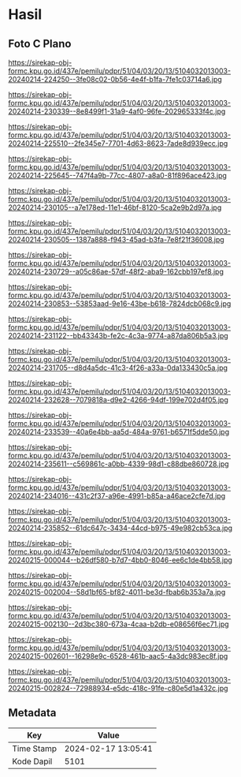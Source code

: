 # Hasil

## Foto C Plano

https://sirekap-obj-formc.kpu.go.id/437e/pemilu/pdpr/51/04/03/20/13/5104032013003-20240214-224250--3fe08c02-0b56-4e4f-b1fa-7fe1c03714a6.jpg

https://sirekap-obj-formc.kpu.go.id/437e/pemilu/pdpr/51/04/03/20/13/5104032013003-20240214-230339--8e8499f1-31a9-4af0-96fe-202965333f4c.jpg

https://sirekap-obj-formc.kpu.go.id/437e/pemilu/pdpr/51/04/03/20/13/5104032013003-20240214-225510--2fe345e7-7701-4d63-8623-7ade8d939ecc.jpg

https://sirekap-obj-formc.kpu.go.id/437e/pemilu/pdpr/51/04/03/20/13/5104032013003-20240214-225645--747f4a9b-77cc-4807-a8a0-81f896ace423.jpg

https://sirekap-obj-formc.kpu.go.id/437e/pemilu/pdpr/51/04/03/20/13/5104032013003-20240214-230105--a7e178ed-11e1-46bf-8120-5ca2e9b2d97a.jpg

https://sirekap-obj-formc.kpu.go.id/437e/pemilu/pdpr/51/04/03/20/13/5104032013003-20240214-230505--1387a888-f943-45ad-b3fa-7e8f21f36008.jpg

https://sirekap-obj-formc.kpu.go.id/437e/pemilu/pdpr/51/04/03/20/13/5104032013003-20240214-230729--a05c86ae-57df-48f2-aba9-162cbb197ef8.jpg

https://sirekap-obj-formc.kpu.go.id/437e/pemilu/pdpr/51/04/03/20/13/5104032013003-20240214-230853--53853aad-9e16-43be-b618-7824dcb068c9.jpg

https://sirekap-obj-formc.kpu.go.id/437e/pemilu/pdpr/51/04/03/20/13/5104032013003-20240214-231122--bb43343b-fe2c-4c3a-9774-a87da806b5a3.jpg

https://sirekap-obj-formc.kpu.go.id/437e/pemilu/pdpr/51/04/03/20/13/5104032013003-20240214-231705--d8d4a5dc-41c3-4f26-a33a-0da133430c5a.jpg

https://sirekap-obj-formc.kpu.go.id/437e/pemilu/pdpr/51/04/03/20/13/5104032013003-20240214-232628--7079818a-d9e2-4266-94df-199e702d4f05.jpg

https://sirekap-obj-formc.kpu.go.id/437e/pemilu/pdpr/51/04/03/20/13/5104032013003-20240214-233539--40a6e4bb-aa5d-484a-9761-b6571f5dde50.jpg

https://sirekap-obj-formc.kpu.go.id/437e/pemilu/pdpr/51/04/03/20/13/5104032013003-20240214-235611--c569861c-a0bb-4339-98d1-c88dbe860728.jpg

https://sirekap-obj-formc.kpu.go.id/437e/pemilu/pdpr/51/04/03/20/13/5104032013003-20240214-234016--431c2f37-a96e-4991-b85a-a46ace2cfe7d.jpg

https://sirekap-obj-formc.kpu.go.id/437e/pemilu/pdpr/51/04/03/20/13/5104032013003-20240214-235852--61dc647c-3434-44cd-b975-49e982cb53ca.jpg

https://sirekap-obj-formc.kpu.go.id/437e/pemilu/pdpr/51/04/03/20/13/5104032013003-20240215-000044--b26df580-b7d7-4bb0-8046-ee6c1de4bb58.jpg

https://sirekap-obj-formc.kpu.go.id/437e/pemilu/pdpr/51/04/03/20/13/5104032013003-20240215-002004--58d1bf65-bf82-4011-be3d-fbab6b353a7a.jpg

https://sirekap-obj-formc.kpu.go.id/437e/pemilu/pdpr/51/04/03/20/13/5104032013003-20240215-002130--2d3bc380-673a-4caa-b2db-e08656f6ec71.jpg

https://sirekap-obj-formc.kpu.go.id/437e/pemilu/pdpr/51/04/03/20/13/5104032013003-20240215-002601--16298e9c-6528-461b-aac5-4a3dc983ec8f.jpg

https://sirekap-obj-formc.kpu.go.id/437e/pemilu/pdpr/51/04/03/20/13/5104032013003-20240215-002824--72988934-e5dc-418c-91fe-c80e5d1a432c.jpg


## Metadata

| Key        | Value               |
| ---------- | ------------------- |
| Time Stamp | 2024-02-17 13:05:41 |
| Kode Dapil | 5101                |



